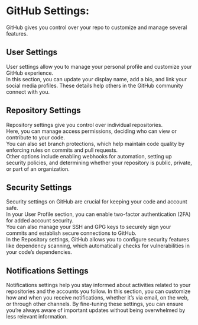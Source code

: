 
# GitHub Settings:

GitHub gives you control over your repo to customize and manage several features.

## User Settings
User settings allow you to manage your personal profile and customize your GitHub experience.  
In this section, you can update your display name, add a bio, and link your social media profiles.
These details help others in the GitHub community connect with you.  

## Repository Settings
Repository settings give you control over individual repositories.  
Here, you can manage access permissions, deciding who can view or contribute to your code.  
You can also set branch protections, which help maintain code quality by enforcing rules on commits and pull requests.  
Other options include enabling webhooks for automation, setting up security policies, and determining whether your repository is public, private, or part of an organization.  

## Security Settings
Security settings on GitHub are crucial for keeping your code and account safe.  
In your User Profile section, you can enable two-factor authentication (2FA) for added account security.  
You can also manage your SSH and GPG keys to securely sign your commits and establish secure connections to GitHub.  
In the Repository settings, GitHub allows you to configure security features like dependency scanning, which automatically checks for vulnerabilities in your code’s dependencies.  

## Notifications Settings
Notifications settings help you stay informed about activities related to your repositories and the accounts you follow. In this section, you can customize how and when you receive notifications, whether it’s via email, on the web, or through other channels. By fine-tuning these settings, you can ensure you’re always aware of important updates without being overwhelmed by less relevant information.
